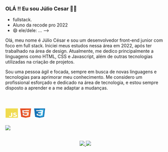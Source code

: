 ### OLÁ !! Eu sou Júlio Cesar  👊🏿

- fullstack.
- Aluno da recode pro 2022
- 😄 ele/dele: ...
-->
<p>Olá, meu nome é Júlio César e sou um desenvolvedor front-end junior com foco em full stack. Iniciei meus estudos nessa área em 2022, após ter trabalhado na área de design. Atualmente, me dedico principalmente a linguagens como HTML, CSS e Javascript, além de outras tecnologias utilizadas na criação de projetos.</p>

<p>Sou uma pessoa ágil e focada, sempre em busca de novas linguagens e tecnologias para aprimorar meu conhecimento. Me considero um profissional esforçado e dedicado na área de tecnologia, e estou sempre disposto a aprender e a me adaptar a mudanças.</p>


#
 <div style="display: inline_block"><br>
  <img align="center" alt="Rafa-Js" height="30" width="40" src="https://raw.githubusercontent.com/devicons/devicon/master/icons/javascript/javascript-plain.svg">
  <img align="center" alt="Rafa-HTML" height="30" width="40" src="https://raw.githubusercontent.com/devicons/devicon/master/icons/html5/html5-original.svg">
  <img align="center" alt="Rafa-CSS" height="30" width="40" src="https://raw.githubusercontent.com/devicons/devicon/master/icons/css3/css3-original.svg">
</div>

  ###
  
  <div> 
  <a href="https://www.linkedin.com/in/julio-cesar-f" target="_blank"><img src="https://img.shields.io/badge/-LinkedIn-%230077B5?style=for-the-badge&logo=linkedin&logoColor=white" target="_blank"></a>
 
 </div>

##

<div align="center">
  <a href="https://github.com/chakartt">
  <img height="180em" src="https://github-readme-stats.vercel.app/api?username=chakaartt&show_icons=true&theme=merko&include_all_commits=true&count_private=true"/>
  <img height="180em" src="https://github-readme-stats.vercel.app/api/top-langs/?username=chakaartt&layout=compact&langs_count=7&theme=radical"/>
</div>

 #
